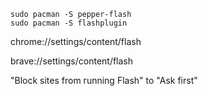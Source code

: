 ```shell
sudo pacman -S pepper-flash
sudo pacman -S flashplugin
```

chrome://settings/content/flash

brave://settings/content/flash

"Block sites from running Flash" to "Ask first"
